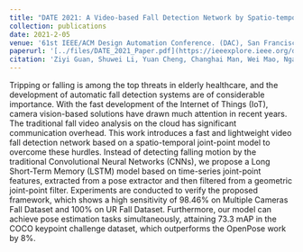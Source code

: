 ```yaml
---
title: "DATE 2021: A Video-based Fall Detection Network by Spatio-temporal Joint-point Model on Edge Devices"
collection: publications
date: 2021-2-05
venue: '61st IEEE/ACM Design Automation Conference. (DAC), San Francisco, CA'
paperurl: '[../files/DATE_2021_Paper.pdf](https://ieeexplore.ieee.org/document/9474206)'
citation: 'Ziyi Guan, Shuwei Li, Yuan Cheng, Changhai Man, Wei Mao, Ngai Wong, and Hao Yu, “A Video-based Fall Detection Network by Spatio-temporal Joint-point Model on Edge Devices”, Design, Automation & Test in Europe Conference & Exhibition (DATE). IEEE, 2021, pp. 422–427'
---
```


Tripping or falling is among the top threats in elderly healthcare, and the development of automatic fall detection systems are of considerable importance. With the fast development of the Internet of Things (IoT), camera vision-based solutions have drawn much attention in recent years. The traditional fall video analysis on the cloud has significant communication overhead. This work introduces a fast and lightweight video fall detection network based on a spatio-temporal joint-point model to overcome these hurdles. Instead of detecting falling motion by the traditional Convolutional Neural Networks (CNNs), we propose a Long Short-Term Memory (LSTM) model based on time-series joint-point features, extracted from a pose extractor and then filtered from a geometric joint-point filter. Experiments are conducted to verify the proposed framework, which shows a high sensitivity of 98.46% on Multiple Cameras Fall Dataset and 100% on UR Fall Dataset. Furthermore, our model can achieve pose estimation tasks simultaneously, attaining 73.3 mAP in the COCO keypoint challenge dataset, which outperforms the OpenPose work by 8%.
